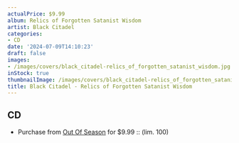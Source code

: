 ```yaml
---
actualPrice: $9.99
album: Relics of Forgotten Satanist Wisdom
artist: Black Citadel
categories:
- CD
date: '2024-07-09T14:10:23'
draft: false
images:
- /images/covers/black_citadel-relics_of_forgotten_satanist_wisdom.jpg
inStock: true
thumbnailImage: /images/covers/black_citadel-relics_of_forgotten_satanist_wisdom-thumb.jpg
title: Black Citadel - Relics of Forgotten Satanist Wisdom
---
```


## CD
* Purchase from [Out Of Season](https://www.outofseasonlabel.com/products/black-citadel-relics-of-forgotten-satanist-wisdom-cd-lim-100) for $9.99 :: (lim. 100)
